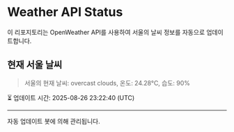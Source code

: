 
# Weather API Status

이 리포지토리는 OpenWeather API를 사용하여 서울의 날씨 정보를 자동으로 업데이트합니다.

## 현재 서울 날씨
> 서울의 현재 날씨: overcast clouds, 온도: 24.28°C, 습도: 90%

⏳ 업데이트 시간: 2025-08-26 23:22:40 (UTC)

---
자동 업데이트 봇에 의해 관리됩니다.
